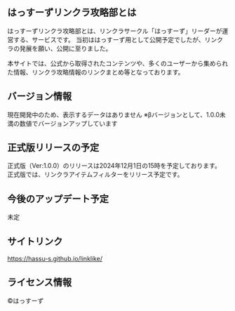 ## はっすーずリンクラ攻略部とは
はっすーずリンクラ攻略部とは、リンクラサークル「はっすーず」リーダーが運営する、サービスです。
当初ははっすーず用として公開予定でしたが、リンクラの発展を願い、公開に至りました。

本サイトでは、公式から取得されたコンテンツや、多くのユーザーから集められた情報、リンクラ攻略情報のリンクまとめ等となっております。

## バージョン情報
現在開発中のため、表示するデータはありません
※βバージョンとして、1.0.0未満の数値でバージョンアップしています

## 正式版リリースの予定
正式版（Ver:1.0.0）のリリースは2024年12月1日の15時を予定しております。  
正式版では、リンクラアイテムフィルターをリリース予定です。

## 今後のアップデート予定  
未定

## サイトリンク
https://hassu-s.github.io/linklike/

## ライセンス情報
©はっすーず